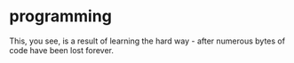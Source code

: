 # programming
This, you see, is a result of learning the hard way - after numerous bytes of code have been lost forever.
